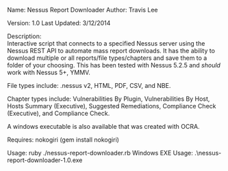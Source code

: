 Name: Nessus Report Downloader
Author: Travis Lee

Version: 1.0
Last Updated: 3/12/2014

Description:  
Interactive script that connects to a specified Nessus server using the
Nessus REST API to automate mass report downloads. It has the ability to download
multiple or all reports/file types/chapters and save them to a folder of
your choosing. This has been tested with Nessus 5.2.5 and *should* work with
Nessus 5+, YMMV.

File types include: .nessus v2, HTML, PDF, CSV, and NBE. 

Chapter types include: Vulnerabilities By Plugin, Vulnerabilities By Host, 
Hosts Summary (Executive), Suggested Remediations, Compliance Check (Executive), 
and Compliance Check.

A windows executable is also available that was created with OCRA.


Requires: nokogiri (gem install nokogiri)


Usage: ruby ./nessus-report-downloader.rb
Windows EXE Usage: .\nessus-report-downloader-1.0.exe



